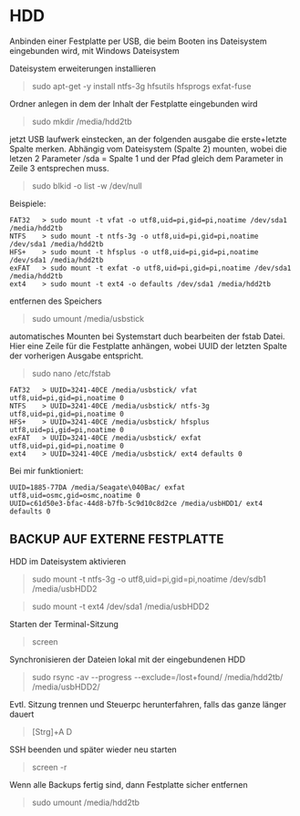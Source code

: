 HDD
===

Anbinden einer Festplatte per USB, die beim Booten ins Dateisystem eingebunden wird, mit Windows Dateisystem


Dateisystem erweiterungen installieren
> sudo apt-get -y install ntfs-3g hfsutils hfsprogs exfat-fuse  

Ordner anlegen in dem der Inhalt der Festplatte eingebunden wird
> sudo mkdir /media/hdd2tb  

jetzt USB laufwerk einstecken, an der folgenden ausgabe die erste+letzte Spalte merken.
Abhängig vom Dateisystem (Spalte 2) mounten, wobei die letzen 2 Parameter /sda = Spalte 1 und der Pfad gleich dem Parameter in Zeile 3 entsprechen muss.
> sudo blkid -o list -w /dev/null

Beispiele:
````
FAT32	> sudo mount -t vfat -o utf8,uid=pi,gid=pi,noatime /dev/sda1 /media/hdd2tb
NTFS	> sudo mount -t ntfs-3g -o utf8,uid=pi,gid=pi,noatime /dev/sda1 /media/hdd2tb
HFS+	> sudo mount -t hfsplus -o utf8,uid=pi,gid=pi,noatime /dev/sda1 /media/hdd2tb
exFAT	> sudo mount -t exfat -o utf8,uid=pi,gid=pi,noatime /dev/sda1 /media/hdd2tb
ext4	> sudo mount -t ext4 -o defaults /dev/sda1 /media/hdd2tb
````

entfernen des Speichers
> sudo umount /media/usbstick

automatisches Mounten bei Systemstart duch bearbeiten der fstab Datei. Hier eine Zeile für die Festplatte anhängen, wobei UUID der letzten Spalte der vorherigen Ausgabe entspricht.
> sudo nano /etc/fstab
````
FAT32	> UUID=3241-40CE /media/usbstick/ vfat utf8,uid=pi,gid=pi,noatime 0
NTFS	> UUID=3241-40CE /media/usbstick/ ntfs-3g utf8,uid=pi,gid=pi,noatime 0
HFS+	> UUID=3241-40CE /media/usbstick/ hfsplus utf8,uid=pi,gid=pi,noatime 0
exFAT	> UUID=3241-40CE /media/usbstick/ exfat utf8,uid=pi,gid=pi,noatime 0
ext4	> UUID=3241-40CE /media/usbstick/ ext4 defaults 0
````

Bei mir funktioniert:
````
UUID=1885-77DA /media/Seagate\040Bac/ exfat utf8,uid=osmc,gid=osmc,noatime 0
UUID=c61d50e3-bfac-44d8-b7fb-5c9d10c8d2ce /media/usbHDD1/ ext4 defaults 0
````


BACKUP AUF EXTERNE FESTPLATTE
-----------------------------

HDD im Dateisystem aktivieren
> sudo mount -t ntfs-3g -o utf8,uid=pi,gid=pi,noatime /dev/sdb1 /media/usbHDD2 

> sudo mount -t ext4 /dev/sda1 /media/usbHDD2 

Starten der Terminal-Sitzung
> screen

Synchronisieren der Dateien lokal mit der eingebundenen HDD
> sudo rsync -av --progress --exclude=/lost+found/ /media/hdd2tb/ /media/usbHDD2/

Evtl. Sitzung trennen und Steuerpc herunterfahren, falls das ganze länger dauert
>[Strg]+A D 

SSH beenden und später wieder neu starten
> screen -r 

Wenn alle Backups fertig sind, dann Festplatte sicher entfernen 
> sudo umount /media/hdd2tb
